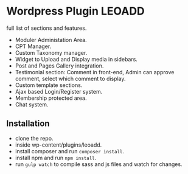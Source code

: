 # Wordpress Plugin LEOADD

full list of  sections and features.

* Moduler Administation Area.
* CPT Manager.
* Custom Taxonomy manager.
* Widget to Upload and Display media in sidebars.
* Post and Pages Gallery integration.
* Testimonial section: Comment in front-end, Admin can approve comment, select which comment to display.
* Custom template sections.
* Ajax based Login/Register system.
* Membership protected area.
* Chat system.


## Installation

- clone the repo. 
- inside wp-content/plugins/leoadd.
- install composer and run `composer install`.
- install npm and run `npm install`.
- run `gulp watch` to compile sass and js files and watch for changes.